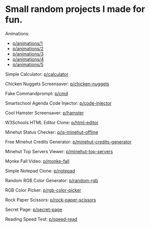# Small random projects I made for fun.

Animations:
* [p/animations/1](https://itsbrian.github.io/p/animations/1/)
* [p/animations/2](https://itsbrian.github.io/p/animations/2/)
* [p/animations/3](https://itsbrian.github.io/p/animations/3/)
* [p/animations/4](https://itsbrian.github.io/p/animations/4/)
* [p/animations/5](https://itsbrian.github.io/p/animations/5/)

Simple Calculator: [p/calculator](https://itsbrian.github.io/p/calculator/)

Chicken Nuggets Screensaver: [p/chicken-nuggets](https://itsbrian.github.io/p/chicken-nuggets/)

Fake Commandprompt: [p/cmd](https://itsbrian.github.io/p/cmd/)

Smartschool Agenda Code Injector: [p/code-injector](https://itsbrian.github.io/p/code-injector/)

Cool Hamster Screensaver: [p/hamster](https://itsbrian.github.io/p/hamster/)

W3Schools HTML Editor Clone: [p/html-editor](https://itsbrian.github.io/p/html-editor/)

Minehut Status Checker: [p/is-minehut-offline](https://itsbrian.github.io/p/is-minehut-offline/)

Free Minehut Credits Generator: [p/minehut-credits-generator](https://itsbrian.github.io/p/minehut-credits-generator/)

Minehut Top Servers Viewer: [p/minehut-top-servers](https://itsbrian.github.io/p/minehut-top-servers/)

Monke Fall Video: [p/monke-fall](https://itsbrian.github.io/p/monke-fall/)

Simple Notepad Clone: [p/notepad](https://itsbrian.github.io/p/notepad/)

Random RGB Color Generator: [p/random-rgb](https://itsbrian.github.io/p/random-rgb/)

RGB Color Picker: [p/rgb-color-picker](https://itsbrian.github.io/p/rgb-color-picker/)

Rock Paper Scissors: [p/rock-paper-scissors](https://itsbrian.github.io/p/rock-paper-scissors/)

Secret Page: [p/secret-page](https://itsbrian.github.io/p/secret-page/)

Reading Speed Test: [p/speed-read](https://itsbrian.github.io/p/speed-read/)
